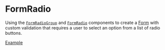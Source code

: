 # FormRadio

<p data-description>
  Using the <a href="/apis/form-radio-group"><code>FormRadioGroup</code></a> and <a href="/apis/form-radio"><code>FormRadio</code></a> components to create a <a href="/components/form">Form</a> with custom validation that requires a user to select an option from a list of radio buttons.
</p>

<a href="./index.tsx" data-playground>Example</a>
